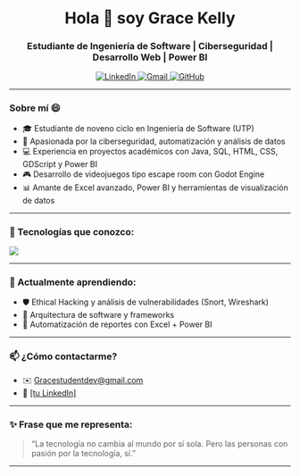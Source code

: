 <!--
README personalizado para tu perfil de GitHub (GraceKellyibarra)
Basado en tus habilidades reales y estilo deseado.
Pegarlo en tu README.md del repositorio con el mismo nombre que tu perfil.
-->

<h1 align="center">Hola 👋 soy Grace Kelly</h1>
<h3 align="center">Estudiante de Ingeniería de Software | Ciberseguridad | Desarrollo Web | Power BI</h3>

<p align="center">
  <a href="https://www.linkedin.com/in/[tu-linkedin]">
    <img src="https://img.shields.io/badge/LinkedIn-0077B5?style=for-the-badge&logo=linkedin&logoColor=white" alt="LinkedIn"/>
  </a>
  <a href="mailto:[tu-correo]">
    <img src="https://img.shields.io/badge/Gmail-D14836?style=for-the-badge&logo=gmail&logoColor=white" alt="Gmail"/>
  </a>
  <a href="https://github.com/GraceKellyibarra">
    <img src="https://img.shields.io/badge/GitHub-100000?style=for-the-badge&logo=github&logoColor=white" alt="GitHub"/>
  </a>
</p>

---

### Sobre mí 😄
- 🎓 Estudiante de noveno ciclo en Ingeniería de Software (UTP)
- 🔐 Apasionada por la ciberseguridad, automatización y análisis de datos
- 💻 Experiencia en proyectos académicos con Java, SQL, HTML, CSS, GDScript y Power BI
- 🎮 Desarrollo de videojuegos tipo escape room con Godot Engine
- 📊 Amante de Excel avanzado, Power BI y herramientas de visualización de datos

---

### 🧠 Tecnologías que conozco:
<p>
  <img src="https://skillicons.dev/icons?i=java,html,css,js,python,sql,git,github,linux,figma,vscode,powershell,powerbi" />
</p>

---

### 🚀 Actualmente aprendiendo:
- 🛡️ Ethical Hacking y análisis de vulnerabilidades (Snort, Wireshark)
- 🧩 Arquitectura de software y frameworks
- 📁 Automatización de reportes con Excel + Power BI

---

### 📫 ¿Cómo contactarme?
- ✉️ Gracestudentdev@gmail.com  
- 🔗 [[tu LinkedIn]](https://www.linkedin.com/in/grace-ibarra-rodas-851819366/)

---

### ✨ Frase que me representa:
> “La tecnología no cambia al mundo por sí sola. Pero las personas con pasión por la tecnología, sí.”

---

